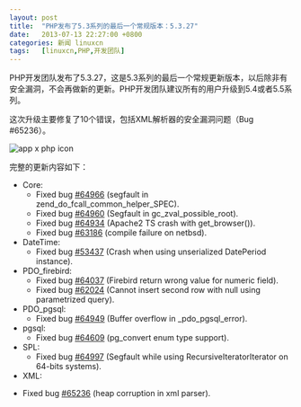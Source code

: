 ```yaml
---
layout: post
title:	"PHP发布了5.3系列的最后一个常规版本：5.3.27"
date:	2013-07-13 22:27:00 +0800 
categories:	新闻 linuxcn 
tags:	[linuxcn,PHP,开发团队]
---
```



PHP开发团队发布了5.3.27，这是5.3系列的最后一个常规更新版本，以后除非有安全漏洞，不会再做新的更新。PHP开发团队建议所有的用户升级到5.4或者5.5系列。


这次升级主要修复了10个错误，包括XML解析器的安全漏洞问题（Bug #65236）。


![app x php icon](/Asserts/Images//attachment/album/201307/13/222649yeuriuy1air184u4.png "app x php icon")


完整的更新内容如下：


* Core:
	+ Fixed bug [#64966](http://bugs.php.net/64966) (segfault in zend\_do\_fcall\_common\_helper\_SPEC).
	+ Fixed bug [#64960](http://bugs.php.net/64960) (Segfault in gc\_zval\_possible\_root).
	+ Fixed bug [#64934](http://bugs.php.net/64934) (Apache2 TS crash with get\_browser()).
	+ Fixed bug [#63186](http://bugs.php.net/63186) (compile failure on netbsd).
* DateTime:
	+ Fixed bug [#53437](http://bugs.php.net/53437) (Crash when using unserialized DatePeriod instance).
* PDO\_firebird:
	+ Fixed bug [#64037](http://bugs.php.net/64037) (Firebird return wrong value for numeric field).
	+ Fixed bug [#62024](http://bugs.php.net/62024) (Cannot insert second row with null using parametrized query).
* PDO\_pgsql:
	+ Fixed bug [#64949](http://bugs.php.net/64949) (Buffer overflow in \_pdo\_pgsql\_error).
* pgsql:
	+ Fixed bug [#64609](http://bugs.php.net/64609) (pg\_convert enum type support).
* SPL:
	+ Fixed bug [#64997](http://bugs.php.net/64997) (Segfault while using RecursiveIteratorIterator on 64-bits systems).
* XML:
+ Fixed bug [#65236](http://bugs.php.net/65236) (heap corruption in xml parser).
